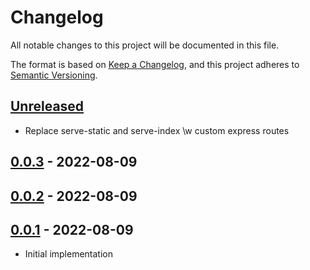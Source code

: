 # Changelog

All notable changes to this project will be documented in this file.

The format is based on [Keep a Changelog](https://keepachangelog.com/en/1.0.0/),
and this project adheres to [Semantic Versioning](https://semver.org/spec/v2.0.0.html).

## [Unreleased]

- Replace serve-static and serve-index \w custom express routes 

## [0.0.3] - 2022-08-09

## [0.0.2] - 2022-08-09

## [0.0.1] - 2022-08-09

-   Initial implementation

[Unreleased]: https://github.com/denisneuling/cx-backend-service/compare/0.0.3...HEAD

[0.0.3]: https://github.com/denisneuling/cx-backend-service/compare/0.0.2...0.0.3

[0.0.2]: https://github.com/denisneuling/cx-backend-service/compare/0.0.1...0.0.2

[0.0.1]: https://github.com/denisneuling/cx-backend-service/compare/d838892abccef87289abe4795442ec382f2e4a48...0.0.1
